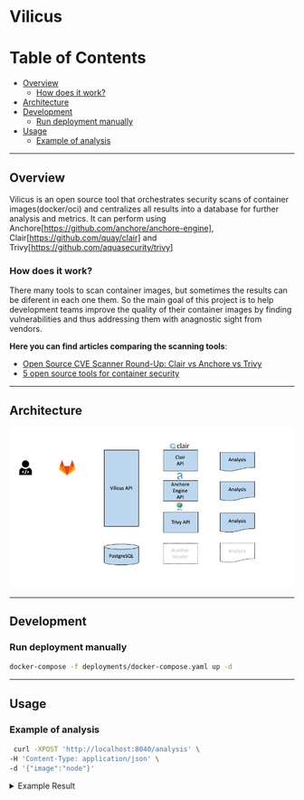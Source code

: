 # Vilicus

# Table of Contents
- [Overview](#overview)
  - [How does it work?](#how-does-it-work)
- [Architecture](#architecture)
- [Development](#development)
    - [Run deployment manually](#run-deployment-manually)
- [Usage](#usage)
    - [Example of analysis](#example-of-analysis)

---

## Overview
Vilicus is an open source tool that orchestrates security scans of container images(docker/oci) and centralizes all results into a database for further analysis and metrics. It can perform using Anchore[https://github.com/anchore/anchore-engine], Clair[https://github.com/quay/clair] and Trivy[https://github.com/aquasecurity/trivy]

### How does it work?
There many tools to scan container images, but sometimes the results can be diferent in each one them. So the main goal of this project is to help development teams improve the quality of their container images by finding vulnerabilities and thus addressing them with anagnostic sight from vendors.

**Here you can find articles comparing the scanning tools**:
- [Open Source CVE Scanner Round-Up: Clair vs Anchore vs Trivy](https://boxboat.com/2020/04/24/image-scanning-tech-compared/)
- [5 open source tools for container security](https://opensource.com/article/18/8/tools-container-security)

---

## Architecture
![Kiku](docs/arch.gif)

---

## Development
### Run deployment manually
```bash
docker-compose -f deployments/docker-compose.yaml up -d
```

---

## Usage

### Example of analysis
```bash
 curl -XPOST 'http://localhost:8040/analysis' \
-H 'Content-Type: application/json' \
-d '{"image":"node"}'
```

<details>
  <summary>Example Result</summary>
  
  ```json
    {
      "id": "be89226e-ff60-4e04-8804-e091529742c3",
      "image": "node",
      "status": "finished",
      "created_at": "2021-02-02T20:02:20.775067Z",
      "updated_at": "2021-02-02T20:07:11.059549Z",
      "vilicus_results": {
        "clair": {
          "unknown_vulns": [{
            "fix": "0:0",
            "urls": [
              "https://cve.mitre.org/cgi-bin/cvename.cgi?name=CVE-2018-0501"
            ],
            "name": "CVE-2018-0501",
            "severity": "Unknown",
            "package_name": "apt",
            "package_version": "1.4.11"
          }]
        },
        "anchore_engine ": {
          "high_vulns": [{
              "fix": "None",
              "urls": [
                "https://security-tracker.debian.org/tracker/CVE-2020-27843"
              ],
              "name": "CVE-2020-27843",
              "severity": "High",
              "package_name": "libopenjp2-7",
              "package_version": "2.1.2-1.1+deb9u5"
            }
          ]
        },
        "trivy": {
          "high_vulns": [{
              "fix": "",
              "urls": [
                "https://gcc.gnu.org/viewcvs/gcc/trunk/gcc/config/arm/arm-protos.h?revision=266379&view=markup"
              ],
              "name": "CVE-2018-12886",
              "severity": "High",
              "package_name": "cpp-6",
              "package_version": "6.3.0-18+deb9u1"
            }
          ]
        }
      }
    }
  ```
</details>
